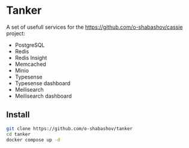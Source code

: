 # Tanker

A set of usefull services for the https://github.com/o-shabashov/cassie project:

* PostgreSQL
* Redis
* Redis Insight
* Memcached
* Minio
* Typesense
* Typesense dashboard
* Meilisearch
* Meilisearch dashboard

## Install
```bash
git clone https://github.com/o-shabashov/tanker
cd tanker
docker compose up -d
```
